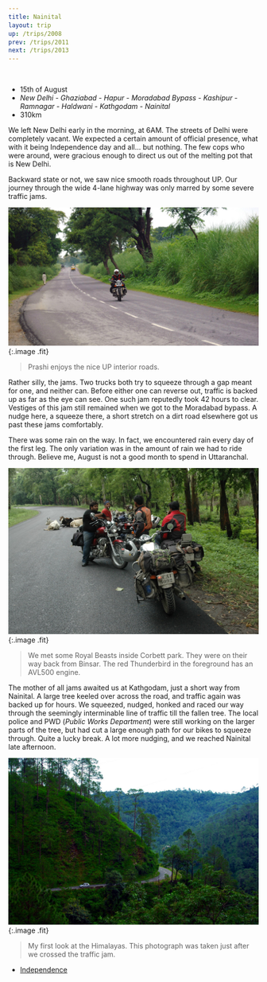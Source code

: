```yaml
---
title: Nainital
layout: trip
up: /trips/2008
prev: /trips/2011
next: /trips/2013
---
```


&nbsp;

- 15th of August
- _New Delhi - Ghaziabad - Hapur - Moradabad Bypass -               Kashipur - Ramnagar - Haldwani - Kathgodam - Nainital_
- 310km

We left New Delhi early in the morning, at 6AM. The streets of             Delhi were completely vacant. We expected a certain amount of             official presence, what with it being Independence day and             all... but nothing. The few cops who were around, were gracious             enough to direct us out of the melting pot that is New Delhi.

Backward state or not, we saw nice smooth roads throughout UP.             Our journey through the wide 4-lane highway was only marred by             some severe traffic jams.

![DSC_0005.JPG](/images/photos/DSC_0005.JPG 'DSC_0005.JPG'){:.image .fit}


>  Prashi enjoys the nice UP interior roads. 

Rather silly, the jams. Two trucks both try to squeeze through             a gap meant for one, and neither can. Before either one can             reverse out, traffic is backed up as far as the eye can see. One             such jam reputedly took 42 hours to clear. Vestiges of this jam             still remained when we got to the Moradabad bypass. A nudge             here, a squeeze there, a short stretch on a dirt road elsewhere             got us past these jams comfortably.

There was some rain on the way. In fact, we encountered rain             every day of the first leg. The only variation was in the amount             of rain we had to ride through. Believe me, August is not a good             month to spend in Uttaranchal.

![DSC_0007.JPG](/images/photos/DSC_0007.JPG 'DSC_0007.JPG'){:.image .fit}


>  We met some Royal Beasts inside Corbett park.             They were on their way back from Binsar. The red Thunderbird in             the foreground has an AVL500 engine. 

The mother of all jams awaited us at Kathgodam, just a short             way from Nainital. A large tree keeled over across the road, and             traffic again was backed up for hours. We squeezed, nudged,             honked and raced our way through the seemingly interminable line             of traffic till the fallen tree. The local police and PWD (_Public Works Department_) were still             working on the larger parts of the tree, but had cut a large             enough path for our bikes to squeeze through. Quite a lucky             break. A lot more nudging, and we reached Nainital late             afternoon.

![DSC_0015.JPG](/images/photos/DSC_0015.JPG 'DSC_0015.JPG'){:.image .fit}


>  My first look at the Himalayas. This photograph             was taken just after we crossed the traffic jam. 


* [Independence](/trips/2013)
